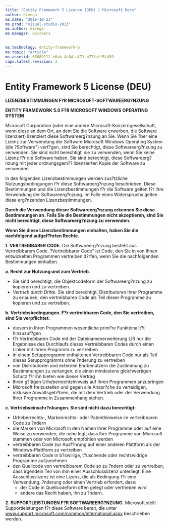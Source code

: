 ```yaml
---
title: "Entity Framework 5 License (DEU) | Microsoft Docs"
author: divega
ms.date: "2016-10-23"
ms.prod: "visual-studio-2013"
ms.author: divega
ms.manager: avickers
 

ms.technology: entity-framework-6
ms.topic: "article"
ms.assetid: 66089111-e0ab-4c64-af71-b77faff5f499
caps.latest.revision: 3
---
```

# Entity Framework 5 License (DEU)
**LIZENZBESTIMMUNGEN F?R MICROSOFT-SOFTWAREERG?NZUNG**

**ENTITY FRAMEWORK 5.0 F?R MICROSOFT WINDOWS OPERATING SYSTEM**

Microsoft Corporation (oder eine andere Microsoft-Konzerngesellschaft, wenn diese an dem Ort, an dem Sie die Software erwerben, die Software lizenziert) lizenziert diese Softwareerg?nzung an Sie. Wenn Sie ?ber eine Lizenz zur Verwendung der Software Microsoft Windows Operating System (die ?Software") verf?gen, sind Sie berechtigt, diese Softwareerg?nzung zu verwenden. Sie sind nicht berechtigt, sie zu verwenden, wenn Sie keine Lizenz f?r die Software haben. Sie sind berechtigt, diese Softwareerg?nzung mit jeder ordnungsgem?? lizenzierten Kopie der Software zu verwenden.

In den folgenden Lizenzbestimmungen werden zus?tzliche Nutzungsbedingungen f?r diese Softwareerg?nzung beschrieben. Diese Bestimmungen und die Lizenzbestimmungen f?r die Software gelten f?r Ihre Verwendung der Softwareerg?nzung. Im Falle eines Widerspruchs gelten diese erg?nzenden Lizenzbestimmungen.

**Durch die Verwendung dieser Softwareerg?nzung erkennen Sie diese Bestimmungen an. Falls Sie die Bestimmungen nicht akzeptieren, sind Sie nicht berechtigt, diese Softwareerg?nzung zu verwenden.**

**Wenn Sie diese Lizenzbestimmungen einhalten, haben Sie die nachfolgend aufgef?hrten Rechte.**

**1. VERTREIBBARER CODE.** Die Softwareerg?nzung besteht aus Vertreibbarem Code. ?Vertreibbarer Code" ist Code, den Sie in von Ihnen entwickelten Programmen vertreiben d?rfen, wenn Sie die nachfolgenden Bestimmungen einhalten.

**a. Recht zur Nutzung und zum Vertrieb.**

-   Sie sind berechtigt, die Objektcodeform der Softwareerg?nzung zu kopieren und zu vertreiben.
-   *Vertrieb durch Dritte.* Sie sind berechtigt, Distributoren Ihrer Programme zu erlauben, den vertreibbaren Code als Teil dieser Programme zu kopieren und zu vertreiben.

**b. Vertriebsbedingungen. F?r vertreibbaren Code, den Sie vertreiben, sind Sie verpflichtet:**

-   diesem in Ihren Programmen wesentliche prim?re Funktionalit?t hinzuzuf?gen
-   f?r Vertreibbaren Code mit der Dateinamenerweiterung LIB nur die Ergebnisse des Durchlaufs dieses Vertreibbaren Codes durch einen Linker mit Ihrem Programm zu vertreiben
-   in einem Setupprogramm enthaltenen Vertreibbaren Code nur als Teil dieses Setupprogramms ohne ?nderung zu vertreiben
-   von Distributoren und externen Endbenutzern die Zustimmung zu Bestimmungen zu verlangen, die einen mindestens gleichwertigen Schutz f?r ihn bieten wie dieser Vertrag
-   Ihren g?ltigen Urheberrechtshinweis auf Ihren Programmen anzubringen
-   Microsoft freizustellen und gegen alle Anspr?che zu verteidigen, inklusive Anwaltsgeb?hren, die mit dem Vertrieb oder der Verwendung Ihrer Programme in Zusammenhang stehen.

**c. Vertriebseinschr?nkungen. Sie sind nicht dazu berechtigt:**

-   Urheberrechts-, Markenrechts- oder Patenthinweise im vertreibbaren Code zu ?ndern
-   die Marken von Microsoft in den Namen Ihrer Programme oder auf eine Weise zu verwenden, die nahe legt, dass Ihre Programme von Microsoft stammen oder von Microsoft empfohlen werden
-   vertreibbaren Code zur Ausf?hrung auf einer anderen Plattform als der Windows-Plattform zu vertreiben
-   vertreibbaren Code in b?swillige, t?uschende oder rechtswidrige Programme aufzunehmen
-   den Quellcode von vertreibbarem Code so zu ?ndern oder zu vertreiben, dass irgendein Teil von ihm einer Ausschlusslizenz unterliegt. Eine Ausschlusslizenz ist eine Lizenz, die als Bedingung f?r eine Verwendung, ?nderung oder einen Vertrieb erfordert, dass:
    -   der Code in Quellcodeform offen gelegt oder vertrieben wird
    -   andere das Recht haben, ihn zu ?ndern.

**2. SUPPORTLEISTUNGEN F?R SOFTWAREERG?NZUNG.** Microsoft stellt Supportleistungen f?r diese Software bereit, die unter www.support.microsoft.com/common/international.aspx beschrieben werden.
